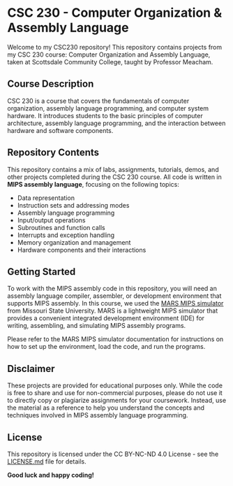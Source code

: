 # CSC 230 - Computer Organization & Assembly Language

Welcome to my CSC230 repository! This repository contains projects from my CSC 230 course: Computer Organization and Assembly Language, taken at Scottsdale Community College, taught by Professor Meacham.

## Course Description

CSC 230 is a course that covers the fundamentals of computer organization, assembly language programming, and computer system hardware. It introduces students to the basic principles of computer architecture, assembly language programming, and the interaction between hardware and software components.

## Repository Contents

This repository contains a mix of labs, assignments, tutorials, demos, and other projects completed during the CSC 230 course. All code is written in **MIPS assembly language**, focusing on the following topics:

- Data representation
- Instruction sets and addressing modes
- Assembly language programming
- Input/output operations
- Subroutines and function calls
- Interrupts and exception handling
- Memory organization and management
- Hardware components and their interactions

## Getting Started

To work with the MIPS assembly code in this repository, you will need an assembly language compiler, assembler, or development environment that supports MIPS assembly. In this course, we used the [MARS MIPS simulator](http://courses.missouristate.edu/KenVollmar/MARS/) from Missouri State University. MARS is a lightweight MIPS simulator that provides a convenient integrated development environment (IDE) for writing, assembling, and simulating MIPS assembly programs.

Please refer to the MARS MIPS simulator documentation for instructions on how to set up the environment, load the code, and run the programs.

## Disclaimer

These projects are provided for educational purposes only. While the code is free to share and use for non-commercial purposes, please do not use it to directly copy or plagiarize assignments for your coursework. Instead, use the material as a reference to help you understand the concepts and techniques involved in MIPS assembly language programming.

## License

This repository is licensed under the CC BY-NC-ND 4.0 License - see the [LICENSE.md](LICENSE.md) file for details.

**Good luck and happy coding!**
